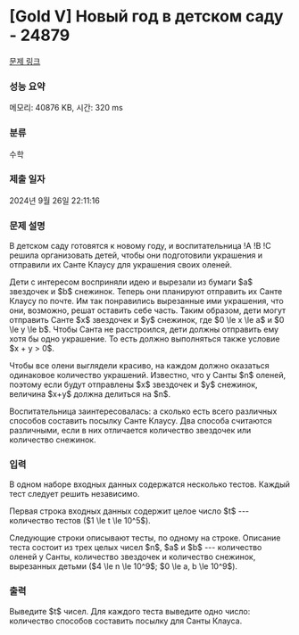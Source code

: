 # [Gold V] Новый год в детском саду - 24879 

[문제 링크](https://www.acmicpc.net/problem/24879) 

### 성능 요약

메모리: 40876 KB, 시간: 320 ms

### 분류

수학

### 제출 일자

2024년 9월 26일 22:11:16

### 문제 설명

<p>В детском саду готовятся к новому году, и воспитательница !A !B !C решила организовать детей, чтобы они подготовили украшения и отправили их Санте Клаусу для украшения своих оленей.</p>

<p>Дети с интересом восприняли идею и вырезали из бумаги $a$ звездочек и $b$ снежинок. Теперь они планируют отправить их Санте Клаусу по почте. Им так понравились вырезанные ими украшения, что они, возможно, решат оставить себе часть. Таким образом, дети могут отправить Санте $x$ звездочек и $y$ снежинок, где $0 \le x \le a$ и $0 \le y \le b$. Чтобы Санта не расстроился, дети должны отправить ему хотя бы одно украшение. То есть должно выполняться также условие $x + y > 0$.</p>

<p>Чтобы все олени выглядели красиво, на каждом должно оказаться одинаковое количество украшений. Известно, что у Санты $n$ оленей, поэтому если будут отправлены $x$ звездочек и $y$ снежинок, величина $x+y$ должна делиться на $n$.</p>

<p>Воспитательница заинтересовалась: а сколько есть всего различных способов составить посылку Санте Клаусу. Два способа считаются различными, если в них отличается количество звездочек или количество снежинок.</p>

### 입력 

 <p>В одном наборе входных данных содержатся несколько тестов. Каждый тест следует решить независимо.</p>

<p>Первая строка входных данных содержит целое число $t$ --- количество тестов ($1 \le t \le 10^5$).</p>

<p>Следующие строки описывают тесты, по одному на строке. Описание теста состоит из трех целых чисел $n$, $a$ и $b$ --- количество оленей у Санты, количество звездочек и количество снежинок, вырезанных детьми ($4 \le n \le 10^9$; $0 \le a, b \le 10^9$).</p>

### 출력 

 <p>Выведите $t$ чисел. Для каждого теста выведите одно число: количество способов составить посылку для Санты Клауса.</p>

